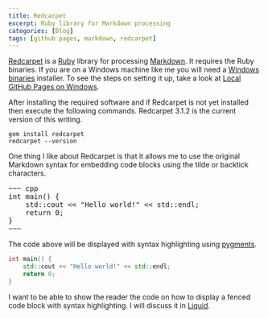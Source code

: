 ```yaml
---
title: Redcarpet
excerpt: Ruby library for Markdown processing
categories: [Blog]
tags: [github pages, markdown, redcarpet]
---
```


[Redcarpet] is a [Ruby] library for processing [Markdown].
It requires the Ruby binaries.
If you are on a Windows machine like me you will need a [Windows binaries] installer.
To see the steps on setting it up, take a look at [Local GitHub Pages on Windows](/blog/2014/11/05/github-pages.html).

After installing the required software and if Redcarpet is not yet installed then execute the following commands.
Redcarpet 3.1.2 is the current version of this writing.

~~~
gem install redcarpet
redcarpet --version
~~~

One thing I like about Redcarpet is that it allows me to use the original Markdown syntax for embedding code blocks using the tilde or backtick characters.

<div class="highlight"><pre>
~~~ cpp
int main() {
    std::cout << "Hello world!" << std::endl;
    return 0;
}
~~~
</pre></div>

The code above will be displayed with syntax highlighting using [pygments].

~~~ cpp
int main() {
    std::cout << "Hello world!" << std::endl;
    return 0;
}
~~~

I want to be able to show the reader the code on how to display a fenced code block with syntax highlighting.
I will discuss it in [Liquid](/blog/2014/11/12/liquid.html).



[Ruby]: http://www.ruby-lang.org "Ruby Programming Language"
[Windows binaries]: http://rubyinstaller.org/ "Ruby Installer for Windows"
[Redcarpet]: https://github.com/vmg/redcarpet
[Markdown]: http://daringfireball.net/projects/markdown/ "Markdown"
[pygments]: http://pygments.org/
